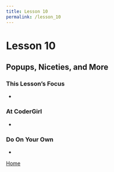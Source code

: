 ```yaml
---
title: Lesson 10
permalink: /lesson_10
---
```


# Lesson 10

## Popups, Niceties, and More

### This Lesson’s Focus
*

### At CoderGirl
*

### Do On Your Own
*

[Home]( /web_group_cohort )
